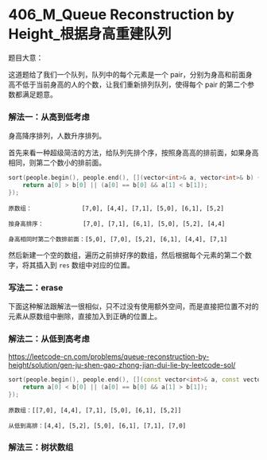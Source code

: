 # 406_M_Queue Reconstruction by Height_根据身高重建队列



题目大意：

这道题给了我们一个队列，队列中的每个元素是一个 pair，分别为身高和前面身高不低于当前身高的人的个数，让我们重新排列队列，使得每个 pair 的第二个参数都满足题意。



### 解法一：从高到低考虑

身高降序排列，人数升序排列。

首先来看一种超级简洁的方法，给队列先排个序，按照身高高的排前面，如果身高相同，则第二个数小的排前面。

```c++
sort(people.begin(), people.end(), [](vector<int>& a, vector<int>& b) {
    return a[0] > b[0] || (a[0] == b[0] && a[1] < b[1]);
});
```

```
原数组：			  [7,0], [4,4], [7,1], [5,0], [6,1], [5,2]

按身高排序：			 [7,0], [7,1], [6,1], [5,0], [5,2], [4,4]

身高相同时第二个数排前面：[5,0], [7,0], [5,2], [6,1], [4,4], [7,1]
```

然后新建一个空的数组，遍历之前排好序的数组，然后根据每个元素的第二个数字，将其插入到 `res` 数组中对应的位置。



### 写法二：erase

下面这种解法跟解法一很相似，只不过没有使用额外空间，而是直接把位置不对的元素从原数组中删除，直接加入到正确的位置上。



### 解法二：从低到高考虑

https://leetcode-cn.com/problems/queue-reconstruction-by-height/solution/gen-ju-shen-gao-zhong-jian-dui-lie-by-leetcode-sol/

```c++
sort(people.begin(), people.end(), [](const vector<int>& a, const vector<int>& b) {
	return a[0] < b[0] || (a[0] == b[0] && a[1] > b[1]);
});
```

```
原数组：[[7,0], [4,4], [7,1], [5,0], [6,1], [5,2]]

从低到高排：[4,4], [5,2], [5,0], [6,1], [7,1], [7,0]
```



### 解法三：树状数组

